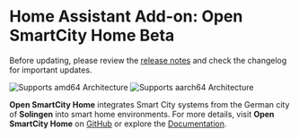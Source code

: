 # Home Assistant Add-on: Open SmartCity Home Beta

Before updating, please review the [release notes](https://github.com/Klingenstadt-Solingen/Open-SmartCity-Home/releases) and check the changelog for important updates.

![Supports amd64 Architecture][amd64-shield]
![Supports aarch64 Architecture][aarch64-shield]

**Open SmartCity Home** integrates Smart City systems from the German city of **Solingen** into smart home environments. For more details, visit **Open SmartCity Home** on [GitHub](https://github.com/Klingenstadt-Solingen/Open-SmartCity-Home/) or explore the [Documentation](https://github.com/Klingenstadt-Solingen/Open-SmartCity-Home/blob/master/README.md).

[amd64-shield]: https://img.shields.io/badge/amd64-yes-green.svg
[aarch64-shield]: https://img.shields.io/badge/aarch64-yes-green.svg
